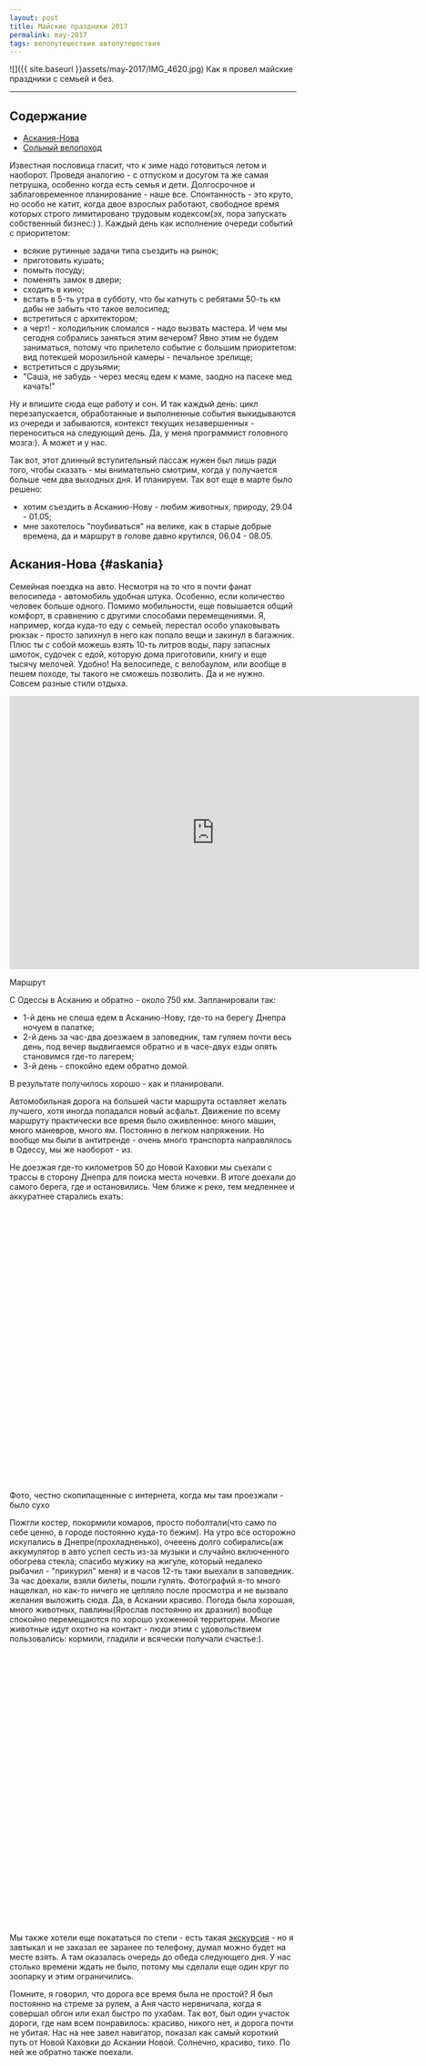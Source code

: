 ```yaml
---
layout: post
title: Майские праздники 2017
permalink: may-2017
tags: велопутешествия автопутешествия
---
```


![]({{ site.baseurl }}assets/may-2017/IMG_4620.jpg)
Как я провел майские праздники с семьей и без.

---

<script type="text/javascript" src="{{ site.baseurl }}public/js/jssor.slider.min.js"></script>

## Содержание
- [Аскания-Нова](#askania)
- [Сольный велопоход](#bike_trip)

Известная пословица гласит, что к зиме надо готовиться летом и наоборот. Проведя аналогию - с отпуском и досугом та же самая петрушка, особенно когда есть семья и дети. Долгосрочное и заблаговременное планирование - наше все. Спонтанность - это круто, но особо не катит, когда двое взрослых работают, свободное время которых строго лимитировано трудовым кодексом(эх, пора запускать собственный бизнес:) ). Каждый день как исполнение очереди событий с приоритетом:

- всякие рутинные задачи типа съездить на рынок;
- приготовить кушать;
- помыть посуду;
- поменять замок в двери;
- сходить в кино;
- встать в 5-ть утра в субботу, что бы катнуть с ребятами 50-ть км дабы не забыть что такое велосипед;
- встретиться с архитектором;
- а черт! - холодильник сломался - надо вызвать мастера. И чем мы сегодня собрались заняться этим вечером? Явно этим не будем заниматься, потому что прилетело событие с большим приоритетом: вид потекшей морозильной камеры - печальное зрелище;
- встретиться с друзьями;
- "Саша, не забудь - через месяц едем к маме, заодно на пасеке мед качать!"

Ну и впишите сюда еще работу и сон. И так каждый день: цикл перезапускается, обработанные и выполненные события выкидываются из очереди и забываются, контекст текущих незавершенных - переноситься на следующий день. Да, у меня программист головного мозга:). А может и у нас.

Так вот, этот длинный вступительный пассаж нужен был лишь ради того, чтобы сказать - мы внимательно смотрим, когда у получается больше чем два выходных дня. И планируем. Так вот еще в марте было решено:
- хотим съездить в Асканию-Нову - любим животных, природу, 29.04 - 01.05;
- мне захотелось "поубиваться" на велике, как в старые добрые времена, да и маршрут в голове давно крутился, 06.04 - 08.05.

## Аскания-Нова {#askania}

Семейная поездка на авто. Несмотря на то что я почти фанат велосипеда - автомобиль удобная штука. Особенно, если количество человек больше одного. Помимо мобильности, еще повышается общий комфорт, в сравнению с другими способами перемещениями. Я, например, когда куда-то еду с семьей, перестал особо упаковывать рюкзак - просто запихнул в него как попало вещи и закинул в багажник. Плюс ты с собой можешь взять 10-ть литров воды, пару запасных шмоток, судочек с едой, которую дома приготовили, книгу и еще тысячу мелочей. Удобно! На велосипеде, с велобаулом, или вообще в пешем походе, ты такого не сможешь позволить. Да и не нужно. Совсем разные стили отдыха.

<iframe src="http://www.gpsies.com/mapOnly.do?fileId=gbazlolwrapsqjyk" width="720" height="480" frameborder="0" scrolling="no" marginheight="0" marginwidth="0"></iframe><p></p>
<span class="signed-image">Маршрут</span>

С Одессы в Асканию и обратно - около 750 км. Запланировали так:

- 1-й день не спеша едем в Асканию-Нову, где-то на берегу Днепра ночуем в палатке;
- 2-й день за час-два доезжаем в заповедник, там гуляем почти весь день, под вечер выдвигаемся обратно и в часе-двух езды опять становимся где-то лагерем;
- 3-й день - спокойно едем обратно домой.

В результате получилось хорошо - как и планировали.

Автомобильная дорога на большей части маршрута оставляет желать лучшего, хотя иногда попадался новый асфальт. Движение по всему маршруту практически все время было оживленное: много машин, много маневров, много ям. Постоянно в легком напряжении. Но вообще мы были в антитренде - очень много транспорта направлялось в Одессу, мы же наоборот - из.

Не доезжая где-то километров 50 до Новой Каховки мы сьехали с трассы в сторону Днепра для поиска места ночевки. В итоге доехали до самого берега, где и остановились. Чем ближе к реке, тем медленнее и аккуратнее старались ехать:

<div id="slider10" style="position: relative; margin: 0 auto; top: 0px; left: 0px; width: 720px; height: 480px; overflow: hidden; visibility: hidden;">
    <div data-u="slides" style="cursor: default; position: relative; top: 0px; left: 0px; width: 720px; height: 480px; overflow: hidden;">
        <div data-p="112.50" style="display: none;"> <img data-u="image" src="{{ site.baseurl }}assets/may-2017/89351937.jpg" /> </div>
        <div data-p="112.50" style="display: none;"> <img data-u="image" src="{{ site.baseurl }}assets/may-2017/89351803.jpg" /> </div>
    </div>
    <!-- Bullet Navigator -->
    <div data-u="navigator" class="jssorb01" style="bottom:16px;right:10px;"> <div data-u="prototype" style="width:10px;height:10px;"></div> </div>
    <!-- Arrow Navigator -->
    <span data-u="arrowleft" class="jssora05l" style="top:123px;left:8px;width:40px;height:40px;" data-autocenter="2"></span>
    <span data-u="arrowright" class="jssora05r" style="top:123px;right:8px;width:40px;height:40px;" data-autocenter="2"></span>
</div><p></p><p></p>
<span class="signed-image">Фото, честно скопипащенные с интернета, когда мы там проезжали - было сухо</span>

Пожгли костер, покормили комаров, просто поболтали(что само по себе ценно, в городе постоянно куда-то бежим). На утро все осторожно искупались в Днепре(прохладненько), очееень долго собирались(аж аккумулятор в авто успел сесть из-за музыки и случайно включенного обогрева стекла; спасибо мужику на жигуле, который недалеко рыбачил - "прикурил" меня) и в часов 12-ть таки выехали в заповедник. За час доехали, взяли билеты, пошли гулять. Фотографий я-то много нащелкал, но как-то ничего не цепляло после просмотра и не вызвало желания выложить сюда. Да, в Аскании красиво. Погода была хорошая, много животных, павлины(Ярослав постоянно их дразнил) вообще спокойно перемещаются по хорошо ухоженной территории. Многие животные идут охотно на контакт - люди этим с удовольствием пользовались: кормили, гладили и всячески получали счастье:).

<div id="slider11" style="position: relative; margin: 0 auto; top: 0px; left: 0px; width: 720px; height: 480px; overflow: hidden; visibility: hidden;">
    <div data-u="slides" style="cursor: default; position: relative; top: 0px; left: 0px; width: 720px; height: 480px; overflow: hidden;">
        <div data-p="112.50" style="display: none;"> <img data-u="image" src="{{ site.baseurl }}assets/may-2017/IMG_4523.jpg" /> </div>
        <div data-p="112.50" style="display: none;"> <img data-u="image" src="{{ site.baseurl }}assets/may-2017/IMG_4551.jpg" /> </div>
        <div data-p="112.50" style="display: none;"> <img data-u="image" src="{{ site.baseurl }}assets/may-2017/IMG_4576.jpg" /> </div>
        <div data-p="112.50" style="display: none;"> <img data-u="image" src="{{ site.baseurl }}assets/may-2017/IMG_4586.jpg" /> </div>
        <div data-p="112.50" style="display: none;"> <img data-u="image" src="{{ site.baseurl }}assets/may-2017/IMG_4590.jpg" /> </div>
        <div data-p="112.50" style="display: none;"> <img data-u="image" src="{{ site.baseurl }}assets/may-2017/IMG_4610.jpg" /> </div>
    </div>
    <!-- Bullet Navigator -->
    <div data-u="navigator" class="jssorb01" style="bottom:16px;right:10px;"> <div data-u="prototype" style="width:10px;height:10px;"></div> </div>
    <!-- Arrow Navigator -->
    <span data-u="arrowleft" class="jssora05l" style="top:123px;left:8px;width:40px;height:40px;" data-autocenter="2"></span>
    <span data-u="arrowright" class="jssora05r" style="top:123px;right:8px;width:40px;height:40px;" data-autocenter="2"></span>
</div><p></p><p></p>

Мы также хотели еще покататься по степи - есть такая [экскурсия](http://askania-nova-zapovidnik.gov.ua/guide.htm) - но я завтыкал и не заказал ее заранее по телефону, думал можно будет на месте взять. А там оказалась очередь до обеда следующего дня. У нас столько времени ждать не было, потому мы сделали еще один круг по зоопарку и этим ограничились. 

Помните, я говорил, что дорога все время была не простой? Я был постоянно на стреме за рулем, а Аня часто нервничала, когда я совершал обгон или ехал быстро по ухабам. Так вот, был один участок дороги, где нам всем понравилось: красиво, никого нет, и дорога почти не убитая. Нас на нее завел навигатор, показал как самый короткий путь от Новой Каховки до Аскании Новой. Солнечно, красиво, тихо. По ней же обратно также поехали.
<div id="slider8" style="position: relative; margin: 0 auto; top: 0px; left: 0px; width: 720px; height: 480px; overflow: hidden; visibility: hidden;">
    <div data-u="slides" style="cursor: default; position: relative; top: 0px; left: 0px; width: 720px; height: 480px; overflow: hidden;">
        <div data-p="112.50" style="display: none;"> <img data-u="image" src="{{ site.baseurl }}assets/may-2017/162183.jpg" /> </div>
        <div data-p="112.50" style="display: none;"> <img data-u="image" src="{{ site.baseurl }}assets/may-2017/91993394.jpg" /> </div>
        <div data-p="112.50" style="display: none;"> <img data-u="image" src="{{ site.baseurl }}assets/may-2017/58803680.jpg" /> </div>
    </div>
    <!-- Bullet Navigator -->
    <div data-u="navigator" class="jssorb01" style="bottom:16px;right:10px;"> <div data-u="prototype" style="width:10px;height:10px;"></div> </div>
    <!-- Arrow Navigator -->
    <span data-u="arrowleft" class="jssora05l" style="top:123px;left:8px;width:40px;height:40px;" data-autocenter="2"></span>
    <span data-u="arrowright" class="jssora05r" style="top:123px;right:8px;width:40px;height:40px;" data-autocenter="2"></span>
</div><p></p><p></p>
Нам так понравилось здесь, что мы решили переночевать на берегу канала, с асфальта спустились вниз к самой воде, на 2-й фотографии отчетливо видно как грунтовка идет. Заглавное фото поста - как раз место ночевки.

Еще из примечательного, что мы наблюдали - "круглые" поля и оросительные системы на них. Юг Украины относиться к регионам с рискованным земледелием. Земля плодородная, но засушливая. Оросительные каналы были построены при СССР как раз для того, чтобы урожай гарантированно получить. <s>И Крым запитать водой</s>...уже нет, к сожаленью. Так вот, паралельно каналу, с другой стороны, в полях, активно работали системы орошения "Фрегат", они двигаются по кругу, потому и получается "круглый" эффект:

<div id="slider9" style="position: relative; margin: 0 auto; top: 0px; left: 0px; width: 720px; height: 480px; overflow: hidden; visibility: hidden;">
    <div data-u="slides" style="cursor: default; position: relative; top: 0px; left: 0px; width: 720px; height: 480px; overflow: hidden;">
        <div data-p="112.50" style="display: none;"> <img data-u="image" src="{{ site.baseurl }}assets/may-2017/dozhdeval_mashiny_021.jpg" /> </div>
        <div data-p="112.50" style="display: none;"> <img data-u="image" src="{{ site.baseurl }}assets/may-2017/131066618.jpg" /> </div>
        <div data-p="112.50" style="display: none;"> <img data-u="image" src="{{ site.baseurl }}assets/may-2017/gmaps.jpg" /> </div>
    </div>
    <!-- Bullet Navigator -->
    <div data-u="navigator" class="jssorb01" style="bottom:16px;right:10px;"> <div data-u="prototype" style="width:10px;height:10px;"></div> </div>
    <!-- Arrow Navigator -->
    <span data-u="arrowleft" class="jssora05l" style="top:123px;left:8px;width:40px;height:40px;" data-autocenter="2"></span>
    <span data-u="arrowright" class="jssora05r" style="top:123px;right:8px;width:40px;height:40px;" data-autocenter="2"></span>
</div><p></p><p></p>
<span class="signed-image">3-е изображение - скриншот [google карт](https://www.google.com.ua/maps/@46.6733292,33.6893225,11627m/data=!3m1!1e3?hl=ru), отчетливо видно дорогу вдоль канала, по которой мы ехали, "следов" инопланетян много:)</span>

Когда уже ехали обратно, я решил поехать дорогой, проходящей через лес, который был насажен для "борьбы" с [Алешковскими песками](https://ru.wikipedia.org/wiki/%D0%90%D0%BB%D0%B5%D1%88%D0%BA%D0%BE%D0%B2%D1%81%D0%BA%D0%B8%D0%B5_%D0%BF%D0%B5%D1%81%D0%BA%D0%B8). Для того чтобы показать Ярославу с Аней, что в Украине есть своя небольшая пустыня, плюс для меня ностальгия: пару лет назад я проезжал уже здесь, когда возвращался с Кавказа.
![]({{ site.baseurl }}assets/may-2017/44780021.jpg)
<span class="signed-image">Забавно было видеть лес, который растет из песка</span>

## Сольный велопоход {#bike_trip}

Хотелось вспомнить ["молодость"]({% post_url 2015-01-15-bike-journey-greece-turkey-georgia %}), помедитировать, крутя педали, ощутить себя героем [роуд-муви](https://ru.wikipedia.org/wiki/Роуд-муви) или героем романа [Дзен и искусство ухода за мотоциклом](https://ru.wikipedia.org/wiki/Дзен_и_искусство_ухода_за_мотоциклом)(той части, где пишется о путешествии, а не о шизофрении;) ). Да и простое желание покататься по красивым местам, да еще в мае, когда все буяет зеленью, никто не отменял.
<iframe src="http://www.gpsies.com/mapOnly.do?fileId=wbwjfknuvmvivvns" width="720" height="480" frameborder="0" scrolling="no" marginheight="0" marginwidth="0"></iframe>
<span class="signed-image">Маршрут</span>

Измаил - Вилково - Затока. Длина маршрута - ~240 км. При планировании я заложил себе 60 км в день - вполне достаточно чтобы успеть проехать за 4ре дня не напрягаясь. Тем более что я в последнее время активно не катал, потому рвать жилы смысла нет - прежние 100 - 120 км в день для меня будут немного трудны. Я ж еду получать удовольствие, а не бреветы устраивать.  
Маршрут я планировал таким образом, чтобы ехать все время параллельно воде - сначала это был Дунай, потом побережье Черного моря. 

По факту получилось что я проехал все за три дня, где-то 75 км с среднем на день. Есть еще порох в пороховницах!:).

В субботу 6-го мая, в три часа ночи, сел на поезд, который отправлялся из Одессы в Измаил - в точку старта маршрута. Прибыл в районе 9-ти утра и выдвинулся назад - домой, в Одессу:).  
Где-то с полчаса покружил по городу, пока не нашел выезд из города. На выезде из города увидел какой-то лесок с высокой травой - остановился нормально позавтракать:
![]({{ site.baseurl }}assets/may-2017/IMG_4630.jpg)
После направился в сторону Килии. В начале ехал по неплохому асфальту, спустя километров 20-ть дорога превратилась в решето. Зато рядом "появился" один из рукавов Дуная - рукав Кислицкий. И неплохая грунтовка паралельно.
![]({{ site.baseurl }}assets/may-2017/IMG_4659.jpg)
<span class="signed-image">Примерно с полдня я наблюдал подобную красоту</span>
![]({{ site.baseurl }}assets/may-2017/IMG_4655.jpg)
<span class="signed-image">Плавни Дуная, засыпанные тополиным пухом, издалека смотрелось как снег</span>
![]({{ site.baseurl }}assets/may-2017/IMG_4665.jpg)
<span class="signed-image">На подьезде к Килие, на фоне [Килийский порт](https://uk.wikipedia.org/wiki/Кілійський_порт)</span>

Сам город производит впечатление мрачного захолустья, которое перестало развиваться сразу после распада СССР:
<div id="slider7" style="position: relative; margin: 0 auto; top: 0px; left: 0px; width: 720px; height: 480px; overflow: hidden; visibility: hidden;">
    <div data-u="slides" style="cursor: default; position: relative; top: 0px; left: 0px; width: 720px; height: 480px; overflow: hidden;">
        <div data-p="112.50" style="display: none;"> <img data-u="image" src="{{ site.baseurl }}assets/may-2017/IMG_4673.jpg" /> </div>
        <div data-p="112.50" style="display: none;"> <img data-u="image" src="{{ site.baseurl }}assets/may-2017/IMG_4672.jpg" /> </div>
    </div>
    <!-- Bullet Navigator -->
    <div data-u="navigator" class="jssorb01" style="bottom:16px;right:10px;"> <div data-u="prototype" style="width:10px;height:10px;"></div> </div>
    <!-- Arrow Navigator -->
    <span data-u="arrowleft" class="jssora05l" style="top:123px;left:8px;width:40px;height:40px;" data-autocenter="2"></span>
    <span data-u="arrowright" class="jssora05r" style="top:123px;right:8px;width:40px;height:40px;" data-autocenter="2"></span>
</div><p></p><p></p>

Хотя я немного лукавлю: проехавшись по одной из главных улиц, заметил что недавно на ней новый асфальт положили и фасады домов освежили.
В процессе быстрого осмотра, увидел церковь, решил заехать попросить набрать воды:
![]({{ site.baseurl }}assets/may-2017/IMG_4677.jpg)
<span class="signed-image">[Церковь Святого Николая](https://ru.wikipedia.org/wiki/Церковь_Святого_Николая_(Килия))</span>
С виду неприметная(по крайней мере для меня), церковь оказалась уникальным для Украины и достаточно давним(1485 год строительства) памятником архитектуры. 

>Старая часть церкви, где находится непосредственно храм и алтарь, на 2,1 метра заглублена в землю. Дело в том, что турки запрещали молдаванам строить полноценные храмы: православная церковь по высоте не должна была превосходить всадника на лошади. Поэтому церкви 15-16 веков, построенные под турецким игом, были полуподземными. Таких сохранилось немало в Молдове и Румынии, а на Украине эта церковь, кажется, единственная.
        
[&copy;](http://varandej.livejournal.com/377080.html)

После "направил стопы свои к выходу" [&copy;](http://www.crematorium.ru/archive/discography?id=621) и выехал к берегу Дуная снова.

<div id="slider1" style="position: relative; margin: 0 auto; top: 0px; left: 0px; width: 720px; height: 480px; overflow: hidden; visibility: hidden;">
    <div data-u="slides" style="cursor: default; position: relative; top: 0px; left: 0px; width: 720px; height: 480px; overflow: hidden;">
        <div data-p="112.50" style="display: none;"> <img data-u="image" src="{{ site.baseurl }}assets/may-2017/IMG_4681.jpg" /> </div>
        <div data-p="112.50" style="display: none;"> <img data-u="image" src="{{ site.baseurl }}assets/may-2017/IMG_4682.jpg" /> </div>
    </div>
    <!-- Bullet Navigator -->
    <div data-u="navigator" class="jssorb01" style="bottom:16px;right:10px;"> <div data-u="prototype" style="width:10px;height:10px;"></div> </div>
    <!-- Arrow Navigator -->
    <span data-u="arrowleft" class="jssora05l" style="top:123px;left:8px;width:40px;height:40px;" data-autocenter="2"></span>
    <span data-u="arrowright" class="jssora05r" style="top:123px;right:8px;width:40px;height:40px;" data-autocenter="2"></span>
</div><p></p><p></p>
<span class="signed-image">Почувствуй разницу: 1-е фото - украинский город Килия, 2-е фото - румынское село [Килия-Веке(Старая Килия)](https://uk.wikipedia.org/wiki/Стара_Кілія). Фотографии сделаны из одной точки, в разные стороны:)</span>
  
По пути часто попадались гнезда аистов на столбах:
<div id="slider2" style="position: relative; margin: 0 auto; top: 0px; left: 0px; width: 720px; height: 480px; overflow: hidden; visibility: hidden;">
    <div data-u="slides" style="cursor: default; position: relative; top: 0px; left: 0px; width: 720px; height: 480px; overflow: hidden;">
        <div data-p="112.50" style="display: none;"> <img data-u="image" src="{{ site.baseurl }}assets/may-2017/IMG_4687.jpg" /> </div>
        <div data-p="112.50" style="display: none;"> <img data-u="image" src="{{ site.baseurl }}assets/may-2017/IMG_4735.jpg" /> </div>
    </div>
    <!-- Bullet Navigator -->
    <div data-u="navigator" class="jssorb01" style="bottom:16px;right:10px;"> <div data-u="prototype" style="width:10px;height:10px;"></div> </div>
    <!-- Arrow Navigator -->
    <span data-u="arrowleft" class="jssora05l" style="top:123px;left:8px;width:40px;height:40px;" data-autocenter="2"></span>
    <span data-u="arrowright" class="jssora05r" style="top:123px;right:8px;width:40px;height:40px;" data-autocenter="2"></span>
</div><p></p><p></p>
<span class="signed-image">Каждый раз проезжая мимо, у меня всплывали приятные воспоминания с детства - родное село, вечереет, красивый закат, я еду на велосипеде по улице, а на столбе аист кормит своих детенышей. Этноромантика:)</span>
  
Уже в Килие у меня начало болеть правое колено(старая травма плюс отсутствие регулярных тренировок последние два года), потому выехав за город, я начал присматривать место для стоянки. Хотелось заночевать на берегу Дуная - красиво же! Чем дальше от города, тем меньше было рыбаков и просто отдыхающих на берегу. Проехав лениво с 10-ку километров нашел зачетное место, возле водосброса с рисовых полей:
![]({{ site.baseurl }}assets/may-2017/IMG_4705.jpg)
<span class="signed-image">С - стиль</span>
![]({{ site.baseurl }}assets/may-2017/IMG_4692.jpg)
<span class="signed-image">Водосброс</span>

Неспешно поставил лагерь, приготовил покушать на горелке, искупался в реке(очень быстро, потому что очень бодряще;) ) и зажег костер - светло глазам, уютно душе, приятно ушам:). Плюс практическая польза - из-за дыма исчезли все комары, которые меня начали кусать с наступлением сумерек.
![]({{ site.baseurl }}assets/may-2017/IMG_4713.jpg)
<span class="signed-image">Согласно народной мудрости бесконечно можно смотреть на три вещи: как горит огонь, как течет вода и как работают другие люди. У меня на две трети было идеальное место для созерцания и медитации:)</span>

На утро случился туман:
<div id="slider4" style="position: relative; margin: 0 auto; top: 0px; left: 0px; width: 720px; height: 480px; overflow: hidden; visibility: hidden;">
    <div data-u="slides" style="cursor: default; position: relative; top: 0px; left: 0px; width: 720px; height: 480px; overflow: hidden;">
        <div data-p="112.50" style="display: none;"> <img data-u="image" src="{{ site.baseurl }}assets/may-2017/IMG_4723.jpg" /> </div>
        <div data-p="112.50" style="display: none;"> <img data-u="image" src="{{ site.baseurl }}assets/may-2017/IMG_4731.jpg" /> </div>
    </div>
    <!-- Bullet Navigator -->
    <div data-u="navigator" class="jssorb01" style="bottom:16px;right:10px;"> <div data-u="prototype" style="width:10px;height:10px;"></div> </div>
    <!-- Arrow Navigator -->
    <span data-u="arrowleft" class="jssora05l" style="top:123px;left:8px;width:40px;height:40px;" data-autocenter="2"></span>
    <span data-u="arrowright" class="jssora05r" style="top:123px;right:8px;width:40px;height:40px;" data-autocenter="2"></span>
</div>

Пока ждал, что бы он хоть немного развеялся, прогулялся по берегу, зафоткал птиц, которых здесь много:
![]({{ site.baseurl }}assets/may-2017/IMG_4724.jpg)

После Килии до Вилково цивизация вообще исчезает, есть только признаки былого величия. В частности мелиоративные каналы для рисовых полей и сопуствующая инфраструктура: мосты, насосные станции, дороги, которые с момента создания никто не ремонтировал. Из нового - теплицы. Потому что вода, плодородная земля, теплый юг. Всем одесситам знакомы клубника, помидоры, огурцы и т.п. с Вилково/Килии. Типичная картина тех мест:
![]({{ site.baseurl }}assets/may-2017/IMG_4746.jpg)
![]({{ site.baseurl }}assets/may-2017/IMG_4742.jpg)
<span class="signed-image">Старая фреска на мосту</span>

Так вот, о Вилково. Город был одним из моих [point of interest](https://ru.wikipedia.org/wiki/POI) на маршруте, куда я хотел обязательно заехать посмотреть: что ж оно такое? Все что я знал о городе можно перечислить на пальцах одной руки:

- о нем говорят, как о "украинской Венеции", это и притягивало меня;
- оттуда, как я уже написал выше везут фрукты/овощи;
- город расположен в дельте Дуная.

Если с последними двумя фактами спорить я не собираюсь, то с первым не согласен: мне кажется Венеция не такая захолустная и каналы там почище и поширше. Осталось только поехать туда и проверить лично:). В Вилково, каналы, конечно, есть, но они какие-то ... мелкие, грязные, заросшие, населенные лягушками и комарами. Это не плохо, мне бы даже понравилось жить рядом с водой вот так. Просто у меня ни разу такой вид не ассоциируется с туристическими каналами. Просто фото:
<div id="slider12" style="position: relative; margin: 0 auto; top: 0px; left: 0px; width: 720px; height: 480px; overflow: hidden; visibility: hidden;">
    <div data-u="slides" style="cursor: default; position: relative; top: 0px; left: 0px; width: 720px; height: 480px; overflow: hidden;">
        <div data-p="112.50" style="display: none;"> <img data-u="image" src="{{ site.baseurl }}assets/may-2017/IMG_4753.jpg" /> </div>
        <div data-p="112.50" style="display: none;"> <img data-u="image" src="{{ site.baseurl }}assets/may-2017/IMG_4757.jpg" /> </div>
        <div data-p="112.50" style="display: none;"> <img data-u="image" src="{{ site.baseurl }}assets/may-2017/IMG_4760.jpg" /> </div>
        <div data-p="112.50" style="display: none;"> <img data-u="image" src="{{ site.baseurl }}assets/may-2017/IMG_4764.jpg" /> </div>
    </div>
    <!-- Bullet Navigator -->
    <div data-u="navigator" class="jssorb01" style="bottom:16px;right:10px;"> <div data-u="prototype" style="width:10px;height:10px;"></div> </div>
    <!-- Arrow Navigator -->
    <span data-u="arrowleft" class="jssora05l" style="top:123px;left:8px;width:40px;height:40px;" data-autocenter="2"></span>
    <span data-u="arrowright" class="jssora05r" style="top:123px;right:8px;width:40px;height:40px;" data-autocenter="2"></span>
</div>
К слову: не успел я заехать в город, как мне раза три ушлые ребята тут же предлагали "Живописные экскурсии на лодке по Дунаю!". Чем-то мне это слегка напомнило одесский жд-вокзал или Привоз:). В общем, в городе провел часа два от силы, заехал на рынок: взял копченную дунайку, затарился овощами и покатил дальше. 

Следующий пункт, который мне было интересно проехать - коса между Черным морем и озером [Сасик](https://ru.wikipedia.org/wiki/%D0%A1%D0%B0%D1%81%D0%B8%D0%BA).

Просто забавный факт: катаясь по этим местам(до и после косы) я проехал пару населенных пунктов с названием "Приморское" и парочку с названием "Лиман".

![]({{ site.baseurl }}assets/may-2017/IMG_4768.jpg)
<span class="signed-image">В селе Приморское памятник рыбаку с ... гарпуном?</span>

Пока ехал по дамбе - активно разгонял птиц, которых здесь огромное количество, фотки сделанные на ходу:
<div id="slider3" style="position: relative; margin: 0 auto; top: 0px; left: 0px; width: 720px; height: 480px; overflow: hidden; visibility: hidden;">
    <div data-u="slides" style="cursor: default; position: relative; top: 0px; left: 0px; width: 720px; height: 480px; overflow: hidden;">
        <div data-p="112.50" style="display: none;"> <img data-u="image" src="{{ site.baseurl }}assets/may-2017/IMG_4802.jpg" /> </div>
        <div data-p="112.50" style="display: none;"> <img data-u="image" src="{{ site.baseurl }}assets/may-2017/IMG_4807.jpg" /> </div>
    </div>
    <!-- Bullet Navigator -->
    <div data-u="navigator" class="jssorb01" style="bottom:16px;right:10px;"> <div data-u="prototype" style="width:10px;height:10px;"></div> </div>
    <!-- Arrow Navigator -->
    <span data-u="arrowleft" class="jssora05l" style="top:123px;left:8px;width:40px;height:40px;" data-autocenter="2"></span>
    <span data-u="arrowright" class="jssora05r" style="top:123px;right:8px;width:40px;height:40px;" data-autocenter="2"></span>
</div><p></p><p></p>
<span class="signed-image">Озеро [Сасик](https://ru.wikipedia.org/wiki/%D0%A1%D0%B0%D1%81%D0%B8%D0%BA)</span>

<div id="slider5" style="position: relative; margin: 0 auto; top: 0px; left: 0px; width: 720px; height: 480px; overflow: hidden; visibility: hidden;">
    <div data-u="slides" style="cursor: default; position: relative; top: 0px; left: 0px; width: 720px; height: 480px; overflow: hidden;">
        <div data-p="112.50" style="display: none;"> <img data-u="image" src="{{ site.baseurl }}assets/may-2017/IMG_4809.jpg" /> </div>
        <div data-p="112.50" style="display: none;"> <img data-u="image" src="{{ site.baseurl }}assets/may-2017/IMG_4810.jpg" /> </div>
    </div>
    <!-- Bullet Navigator -->
    <div data-u="navigator" class="jssorb01" style="bottom:16px;right:10px;"> <div data-u="prototype" style="width:10px;height:10px;"></div> </div>
    <!-- Arrow Navigator -->
    <span data-u="arrowleft" class="jssora05l" style="top:123px;left:8px;width:40px;height:40px;" data-autocenter="2"></span>
    <span data-u="arrowright" class="jssora05r" style="top:123px;right:8px;width:40px;height:40px;" data-autocenter="2"></span>
</div><p></p><p></p>
<span class="signed-image">Черное море в метрах 500 от озера</span>
Здешние места дикие. По "бокам" дамбы лишь маленькие села, инфраструктуры нет ни какой, соответственно людей здесь практически нет. Только местные, которые очень редко катают по бетонке, переходящей в страшную грунтовку, и люди, которые приезжают отдохнуть дикарями. Ибо красиво и тихо. Только шум моря и птиц.

<div id="slider6" style="position: relative; margin: 0 auto; top: 0px; left: 0px; width: 720px; height: 480px; overflow: hidden; visibility: hidden;">
    <div data-u="slides" style="cursor: default; position: relative; top: 0px; left: 0px; width: 720px; height: 480px; overflow: hidden;">
        <div data-p="112.50" style="display: none;"> <img data-u="image" src="{{ site.baseurl }}assets/may-2017/IMG_4824.jpg" /> </div>
        <div data-p="112.50" style="display: none;"> <img data-u="image" src="{{ site.baseurl }}assets/may-2017/IMG_4775.jpg" /> </div>
    </div>
    <!-- Bullet Navigator -->
    <div data-u="navigator" class="jssorb01" style="bottom:16px;right:10px;"> <div data-u="prototype" style="width:10px;height:10px;"></div> </div>
    <!-- Arrow Navigator -->
    <span data-u="arrowleft" class="jssora05l" style="top:123px;left:8px;width:40px;height:40px;" data-autocenter="2"></span>
    <span data-u="arrowright" class="jssora05r" style="top:123px;right:8px;width:40px;height:40px;" data-autocenter="2"></span>
</div><p></p><p></p>
<span class="signed-image">Бетонка на дамбе между Сасиком(слева) и Черным морем(справа)</span>

Естественно здесь нет никаких дорожных знаков, указателей, названий населеных пунктов и прочего что может дать понять где ты. Именно здесь на ум приходят строчки из ранее упомянутого романа:

>... Поскольку дорогами пользуются только
>местные, которые их и так знают, никто не жалуется, что перекрестки никак
>не обозначены. Так часто бывает. А когда обозначены - то, как правило,
>малюсенькой стрелкой, ненавязчиво прячущейся в кустах. И все. Те, кто делают
>стрелки для проселочных дорог, редко повторяют дважды. Пропустил их знак - твоя
>проблема, а не их. Более того, приходишь к выводу, что карты
>автомобильных дорог зачастую неточны в том, что касается грунтовок. И твоя
>"грунтовая дорога" время от времени просто заводит сначала в две колеи,
>затем - в одну, а потом - на пастбище и там останавливается; или же приводит
>на задний двор к какому-нибудь фермеру...

[&copy;](http://lib.ru/%3E%3C/INPROZ/PIRSIG/zen.txt) Роберт М.Пирсиг. "Дзэн и Искусство Ухода за Мотоциклом"

У меня в поездке с собой был только компас. Чисто чтобы понимать в каком направлении ехать: в сторону Вилково - на восток, после, в сторону Затоки - на Север. Все остальные детали выяснял походу движения у людей.
Примерный диалог был такой:

> \- здравствуйте, как проехать в такое-то село?  
> \- тебе через километр-два необходимо повернуть налево, там будет дорога, которая идет меж полей, засеянными рапсом и пшеницей, она приведет в село такое-то, ты упрёшься в церковь, а от нее направо уходит дорога туда, куда тебе надо попасть.

Ну и дальше еще на минут 5-ть просто разговор за жизнь. Вот и вся навигация:).

![]({{ site.baseurl }}assets/may-2017/IMG_4827.jpg)
<span class="signed-image">Те самые поля с рапсом и пшеницей, только попробуйте сказать что не красиво!</span>
<div id="slider13" style="position: relative; margin: 0 auto; top: 0px; left: 0px; width: 720px; height: 480px; overflow: hidden; visibility: hidden;">
    <div data-u="slides" style="cursor: default; position: relative; top: 0px; left: 0px; width: 720px; height: 480px; overflow: hidden;">
        <div data-p="112.50" style="display: none;"> <img data-u="image" src="{{ site.baseurl }}assets/may-2017/IMG_4829.jpg" /> </div>
        <div data-p="112.50" style="display: none;"> <img data-u="image" src="{{ site.baseurl }}assets/may-2017/IMG_4840.jpg" /> </div>
    </div>
    <!-- Bullet Navigator -->
    <div data-u="navigator" class="jssorb01" style="bottom:16px;right:10px;"> <div data-u="prototype" style="width:10px;height:10px;"></div> </div>
    <!-- Arrow Navigator -->
    <span data-u="arrowleft" class="jssora05l" style="top:123px;left:8px;width:40px;height:40px;" data-autocenter="2"></span>
    <span data-u="arrowright" class="jssora05r" style="top:123px;right:8px;width:40px;height:40px;" data-autocenter="2"></span>
</div><p></p><p></p>
<span class="signed-image">Та самая церковь, от которой двигаться надо направо</span>
Последнее фото поездки:
![]({{ site.baseurl }}assets/may-2017/IMG_4841.jpg)
После того как я щелкнул кадр, я взглянул на время и понял что могу успеть на электричку, которая идет в Одессу, соответственно смогу сегодня ночью уже быть дома. Потому включил форсаж, дабы успеть к 5-ти часам в Затоку. Мост с покосившимися столбами был последней фотографией. Успел.

<script>
    jssor_1_slider_init("slider1");
    jssor_1_slider_init("slider2");
    jssor_1_slider_init("slider3");
    jssor_1_slider_init("slider4");
    jssor_1_slider_init("slider5");
    jssor_1_slider_init("slider6");
    jssor_1_slider_init("slider7");
    jssor_1_slider_init("slider8");
    jssor_1_slider_init("slider9");
    jssor_1_slider_init("slider10");
    jssor_1_slider_init("slider11");
    jssor_1_slider_init("slider12");
    jssor_1_slider_init("slider13");
</script>
